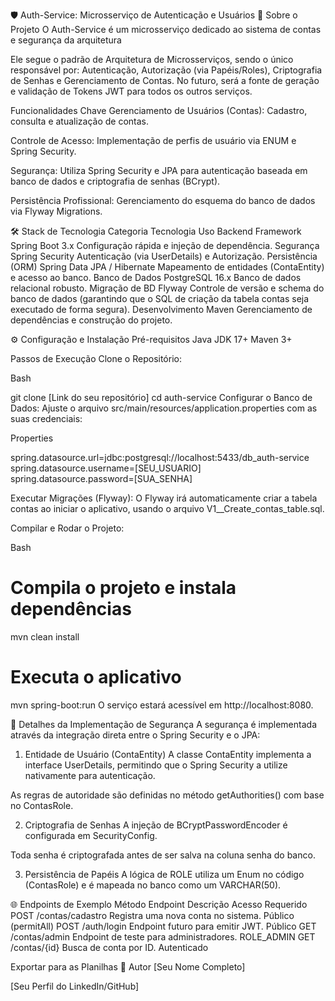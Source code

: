 🛡️ Auth-Service: Microsserviço de Autenticação e Usuários
🎯 Sobre o Projeto
O Auth-Service é um microsserviço dedicado ao sistema de contas e segurança da arquitetura

Ele segue o padrão de Arquitetura de Microsserviços, sendo o único responsável por: Autenticação, Autorização (via Papéis/Roles), Criptografia de Senhas e Gerenciamento de Contas. No futuro, será a fonte de geração e validação de Tokens JWT para todos os outros serviços.

Funcionalidades Chave
Gerenciamento de Usuários (Contas): Cadastro, consulta e atualização de contas.

Controle de Acesso: Implementação de perfis de usuário via ENUM e Spring Security.

Segurança: Utiliza Spring Security e JPA para autenticação baseada em banco de dados e criptografia de senhas (BCrypt).

Persistência Profissional: Gerenciamento do esquema do banco de dados via Flyway Migrations.

🛠️ Stack de Tecnologia
Categoria	Tecnologia	Uso
Backend Framework	Spring Boot 3.x	Configuração rápida e injeção de dependência.
Segurança	Spring Security	Autenticação (via UserDetails) e Autorização.
Persistência (ORM)	Spring Data JPA / Hibernate	Mapeamento de entidades (ContaEntity) e acesso ao banco.
Banco de Dados	PostgreSQL 16.x	Banco de dados relacional robusto.
Migração de BD	Flyway	Controle de versão e schema do banco de dados (garantindo que o SQL de criação da tabela contas seja executado de forma segura).
Desenvolvimento	Maven	Gerenciamento de dependências e construção do projeto.

⚙️ Configuração e Instalação
Pré-requisitos
Java JDK 17+
Maven 3+

Passos de Execução
Clone o Repositório:

Bash

git clone [Link do seu repositório]
cd auth-service
Configurar o Banco de Dados:
Ajuste o arquivo src/main/resources/application.properties com as suas credenciais:

Properties

spring.datasource.url=jdbc:postgresql://localhost:5433/db_auth-service
spring.datasource.username=[SEU_USUARIO]
spring.datasource.password=[SUA_SENHA]

Executar Migrações (Flyway):
O Flyway irá automaticamente criar a tabela contas ao iniciar o aplicativo, usando o arquivo V1__Create_contas_table.sql.

Compilar e Rodar o Projeto:

Bash

# Compila o projeto e instala dependências
mvn clean install

# Executa o aplicativo
mvn spring-boot:run
O serviço estará acessível em http://localhost:8080.

🔐 Detalhes da Implementação de Segurança
A segurança é implementada através da integração direta entre o Spring Security e o JPA:

1. Entidade de Usuário (ContaEntity)
A classe ContaEntity implementa a interface UserDetails, permitindo que o Spring Security a utilize nativamente para autenticação.

As regras de autoridade são definidas no método getAuthorities() com base no ContasRole.

2. Criptografia de Senhas
A injeção de BCryptPasswordEncoder é configurada em SecurityConfig.

Toda senha é criptografada antes de ser salva na coluna senha do banco.

3. Persistência de Papéis
A lógica de ROLE utiliza um Enum no código (ContasRole) e é mapeada no banco como um VARCHAR(50).

🌐 Endpoints de Exemplo
Método	Endpoint	Descrição	Acesso Requerido
POST	/contas/cadastro	Registra uma nova conta no sistema.	Público (permitAll)
POST	/auth/login	Endpoint futuro para emitir JWT.	Público
GET	/contas/admin	Endpoint de teste para administradores.	ROLE_ADMIN
GET	/contas/{id}	Busca de conta por ID.	Autenticado

Exportar para as Planilhas
👤 Autor
[Seu Nome Completo]

[Seu Perfil do LinkedIn/GitHub]
